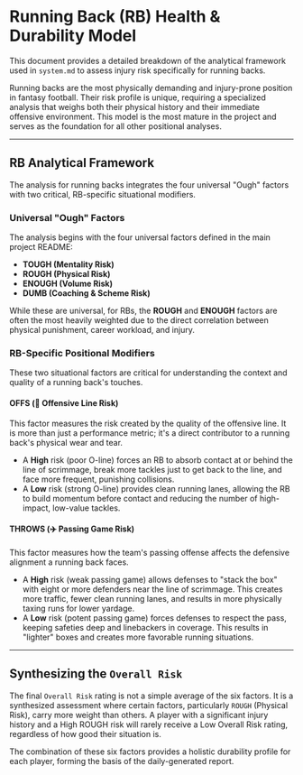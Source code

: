 # Running Back (RB) Health & Durability Model

This document provides a detailed breakdown of the analytical framework used in `system.md` to assess injury risk specifically for running backs.

Running backs are the most physically demanding and injury-prone position in fantasy football. Their risk profile is unique, requiring a specialized analysis that weighs both their physical history and their immediate offensive environment. This model is the most mature in the project and serves as the foundation for all other positional analyses.

---

## RB Analytical Framework

The analysis for running backs integrates the four universal "Ough" factors with two critical, RB-specific situational modifiers.

### Universal "Ough" Factors

The analysis begins with the four universal factors defined in the main project README:
*   **TOUGH (Mentality Risk)**
*   **ROUGH (Physical Risk)**
*   **ENOUGH (Volume Risk)**
*   **DUMB (Coaching & Scheme Risk)**

While these are universal, for RBs, the **ROUGH** and **ENOUGH** factors are often the most heavily weighted due to the direct correlation between physical punishment, career workload, and injury.

### RB-Specific Positional Modifiers

These two situational factors are critical for understanding the context and quality of a running back's touches.

#### OFFS (🚧 Offensive Line Risk)
This factor measures the risk created by the quality of the offensive line. It is more than just a performance metric; it's a direct contributor to a running back's physical wear and tear.
*   A **High** risk (poor O-line) forces an RB to absorb contact at or behind the line of scrimmage, break more tackles just to get back to the line, and face more frequent, punishing collisions.
*   A **Low** risk (strong O-line) provides clean running lanes, allowing the RB to build momentum before contact and reducing the number of high-impact, low-value tackles.

#### THROWS (✈️ Passing Game Risk)
This factor measures how the team's passing offense affects the defensive alignment a running back faces.
*   A **High** risk (weak passing game) allows defenses to "stack the box" with eight or more defenders near the line of scrimmage. This creates more traffic, fewer clean running lanes, and results in more physically taxing runs for lower yardage.
*   A **Low** risk (potent passing game) forces defenses to respect the pass, keeping safeties deep and linebackers in coverage. This results in "lighter" boxes and creates more favorable running situations.

---

## Synthesizing the `Overall Risk`

The final `Overall Risk` rating is not a simple average of the six factors. It is a synthesized assessment where certain factors, particularly `ROUGH` (Physical Risk), carry more weight than others. A player with a significant injury history and a High ROUGH risk will rarely receive a Low Overall Risk rating, regardless of how good their situation is.

The combination of these six factors provides a holistic durability profile for each player, forming the basis of the daily-generated report.

